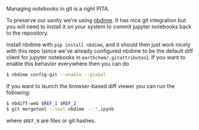 Managing notebooks in git is a right PITA.

To preserve our sanity we're using [nbdime](http://nbdime.readthedocs.io/en/stable). It has nice git integration but you will need to install it on your system to commit jupyter notebooks back to the repository. 

Install nbdime with `pip install nbdime`, and it should then just work nicely with this repo (since we've already configured nbdime to be the default diff client for jupyter notebooks in `earthchem/.gitattributes`). If you want to enable this behavior everywhere then you can do

```bash
$ nbdime config-git --enable --global
```

If you want to launch the browser-based diff viewer you can run the following:

```bash
$ nbdiff-web $REF_1 $REF_2
$ git mergetool --tool nbdime -- *.ipynb
```

where `$REF_N` are files or git hashes.